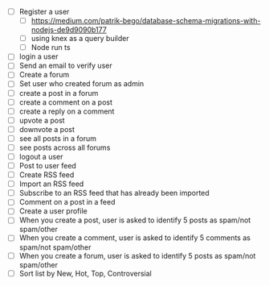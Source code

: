 - [ ] Register a user
  - [ ] https://medium.com/patrik-bego/database-schema-migrations-with-nodejs-de9d9090b177
  - [ ] using knex as a query builder
  - [ ] Node run ts
- [ ] login a user
- [ ] Send an email to verify user
- [ ] Create a forum
- [ ] Set user who created forum as admin
- [ ] create a post in a forum
- [ ] create a comment on a post
- [ ] create a reply on a comment
- [ ] upvote a post
- [ ] downvote a post
- [ ] see all posts in a forum
- [ ] see posts across all forums
- [ ] logout a user
- [ ] Post to user feed
- [ ] Create RSS feed
- [ ] Import an RSS feed
- [ ] Subscribe to an RSS feed that has already been imported
- [ ] Comment on a post in a feed
- [ ] Create a user profile
- [ ] When you create a post, user is asked to identify 5 posts as spam/not spam/other
- [ ] When you create a comment, user is asked to identify 5 comments as spam/not spam/other
- [ ] When you create a forum, user is asked to identify 5 posts as spam/not spam/other
- [ ] Sort list by New, Hot, Top, Controversial
